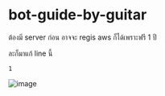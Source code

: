 # bot-guide-by-guitar


ต้องมี server ก่อน อาจจะ regis aws ก็ได้เพราะฟรี 1 ปี


ละก็มาแก้ line นี้

```
1
```

![image](https://user-images.githubusercontent.com/45527907/235627652-82a02d55-a1b7-4bd8-9a1e-1e786b2fb500.png)
